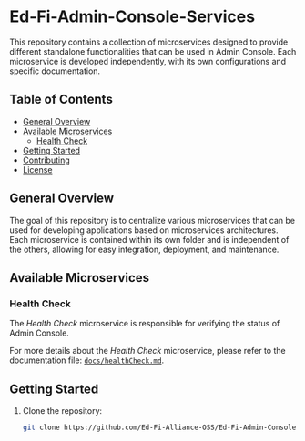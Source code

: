 # Ed-Fi-Admin-Console-Services

This repository contains a collection of microservices designed to provide different standalone functionalities that can be used in Admin Console. Each microservice is developed independently, with its own configurations and specific documentation.

## Table of Contents

- [General Overview](#general-overview)
- [Available Microservices](#available-microservices)
  - [Health Check](#health-check)
- [Getting Started](#getting-started)
- [Contributing](#contributing)
- [License](#license)

## General Overview

The goal of this repository is to centralize various microservices that can be used for developing applications based on microservices architectures. Each microservice is contained within its own folder and is independent of the others, allowing for easy integration, deployment, and maintenance.

## Available Microservices

### Health Check

The *Health Check* microservice is responsible for verifying the status of Admin Console.

For more details about the *Health Check* microservice, please refer to the documentation file: [`docs/healthCheck.md`](docs/healthCheck.md).

## Getting Started

1. Clone the repository:
   ```bash
   git clone https://github.com/Ed-Fi-Alliance-OSS/Ed-Fi-Admin-Console-Services.git
